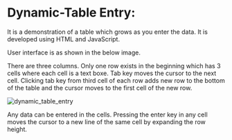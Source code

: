 # Dynamic-Table Entry:

It is a demonstration of a table which grows as you enter the data. It is developed using HTML and JavaScript.

User interface is as shown in the below image.

There are three columns. Only one row exists in the beginning which has 3 cells where each cell is a text boxe. Tab key moves the cursor to the next cell. Clicking tab key from third cell of each row adds new row to the bottom of the table and the cursor moves to the first cell of the new row. 

![dynamic_table_entry](https://user-images.githubusercontent.com/58632626/152145733-396d3339-b0d6-4ae6-962b-f34d2cd2748b.png)

Any data can be entered in the cells. Pressing the enter key in any cell moves the cursor to a new line of the same cell by expanding the row height.
